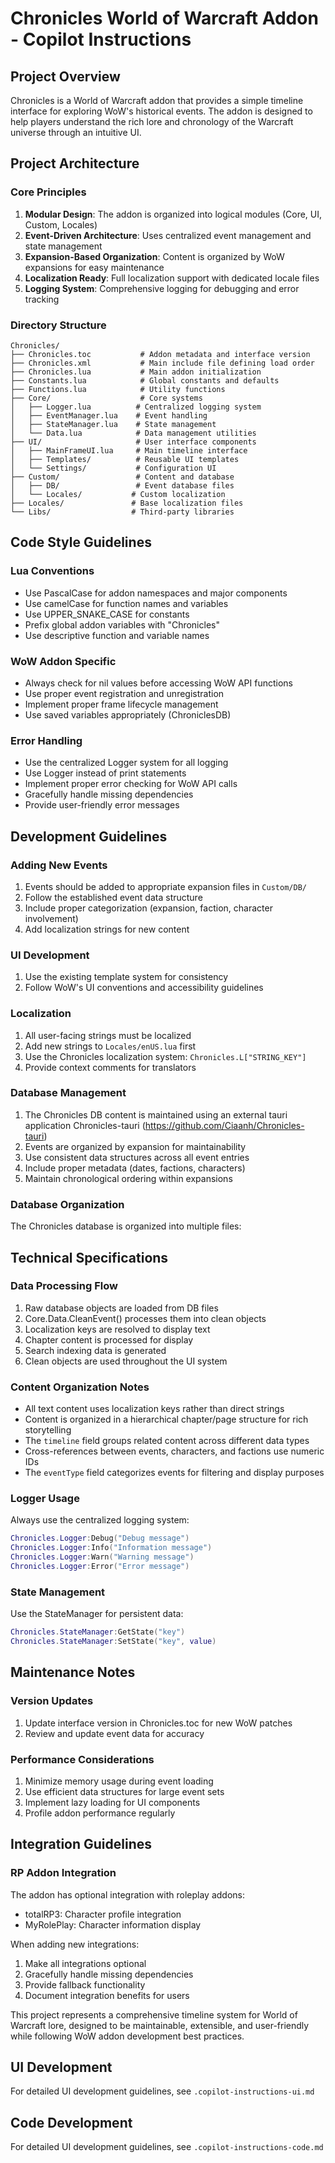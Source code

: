 # Chronicles World of Warcraft Addon - Copilot Instructions

## Project Overview

Chronicles is a World of Warcraft addon that provides a simple timeline interface for exploring WoW's historical events. The addon is designed to help players understand the rich lore and chronology of the Warcraft universe through an intuitive UI.

## Project Architecture

### Core Principles

1. **Modular Design**: The addon is organized into logical modules (Core, UI, Custom, Locales)
2. **Event-Driven Architecture**: Uses centralized event management and state management
3. **Expansion-Based Organization**: Content is organized by WoW expansions for easy maintenance
4. **Localization Ready**: Full localization support with dedicated locale files
5. **Logging System**: Comprehensive logging for debugging and error tracking

### Directory Structure

```
Chronicles/
├── Chronicles.toc           # Addon metadata and interface version
├── Chronicles.xml           # Main include file defining load order
├── Chronicles.lua           # Main addon initialization
├── Constants.lua            # Global constants and defaults
├── Functions.lua            # Utility functions
├── Core/                    # Core systems
│   ├── Logger.lua          # Centralized logging system
│   ├── EventManager.lua    # Event handling
│   ├── StateManager.lua    # State management
│   └── Data.lua            # Data management utilities
├── UI/                     # User interface components
│   ├── MainFrameUI.lua     # Main timeline interface
│   ├── Templates/          # Reusable UI templates
│   └── Settings/           # Configuration UI
├── Custom/                 # Content and database
│   ├── DB/                 # Event database files
│   └── Locales/           # Custom localization
├── Locales/               # Base localization files
└── Libs/                  # Third-party libraries
```

## Code Style Guidelines

### Lua Conventions

-   Use PascalCase for addon namespaces and major components
-   Use camelCase for function names and variables
-   Use UPPER_SNAKE_CASE for constants
-   Prefix global addon variables with "Chronicles"
-   Use descriptive function and variable names

### WoW Addon Specific

-   Always check for nil values before accessing WoW API functions
-   Use proper event registration and unregistration
-   Implement proper frame lifecycle management
-   Use saved variables appropriately (ChroniclesDB)

### Error Handling

-   Use the centralized Logger system for all logging
-   Use Logger instead of print statements
-   Implement proper error checking for WoW API calls
-   Gracefully handle missing dependencies
-   Provide user-friendly error messages

## Development Guidelines

### Adding New Events

1. Events should be added to appropriate expansion files in `Custom/DB/`
2. Follow the established event data structure
3. Include proper categorization (expansion, faction, character involvement)
4. Add localization strings for new content

### UI Development

1. Use the existing template system for consistency
2. Follow WoW's UI conventions and accessibility guidelines

### Localization

1. All user-facing strings must be localized
2. Add new strings to `Locales/enUS.lua` first
3. Use the Chronicles localization system: `Chronicles.L["STRING_KEY"]`
4. Provide context comments for translators

### Database Management

1. The Chronicles DB content is maintained using an external tauri application Chronicles-tauri (https://github.com/Ciaanh/Chronicles-tauri)
2. Events are organized by expansion for maintainability
3. Use consistent data structures across all event entries
4. Include proper metadata (dates, factions, characters)
5. Maintain chronological ordering within expansions

### Database Organization

The Chronicles database is organized into multiple files:

## Technical Specifications

### Data Processing Flow

1. Raw database objects are loaded from DB files
2. Core.Data.CleanEvent() processes them into clean objects
3. Localization keys are resolved to display text
4. Chapter content is processed for display
5. Search indexing data is generated
6. Clean objects are used throughout the UI system

### Content Organization Notes

-   All text content uses localization keys rather than direct strings
-   Content is organized in a hierarchical chapter/page structure for rich storytelling
-   The `timeline` field groups related content across different data types
-   Cross-references between events, characters, and factions use numeric IDs
-   The `eventType` field categorizes events for filtering and display purposes

### Logger Usage

Always use the centralized logging system:

```lua
Chronicles.Logger:Debug("Debug message")
Chronicles.Logger:Info("Information message")
Chronicles.Logger:Warn("Warning message")
Chronicles.Logger:Error("Error message")
```

### State Management

Use the StateManager for persistent data:

```lua
Chronicles.StateManager:GetState("key")
Chronicles.StateManager:SetState("key", value)
```

## Maintenance Notes

### Version Updates

1. Update interface version in Chronicles.toc for new WoW patches
2. Review and update event data for accuracy

### Performance Considerations

1. Minimize memory usage during event loading
2. Use efficient data structures for large event sets
3. Implement lazy loading for UI components
4. Profile addon performance regularly

## Integration Guidelines

### RP Addon Integration

The addon has optional integration with roleplay addons:

-   totalRP3: Character profile integration
-   MyRolePlay: Character information display

When adding new integrations:

1. Make all integrations optional
2. Gracefully handle missing dependencies
3. Provide fallback functionality
4. Document integration benefits for users

This project represents a comprehensive timeline system for World of Warcraft lore, designed to be maintainable, extensible, and user-friendly while following WoW addon development best practices.

## UI Development

For detailed UI development guidelines, see `.copilot-instructions-ui.md`

## Code Development

For detailed UI development guidelines, see `.copilot-instructions-code.md`
